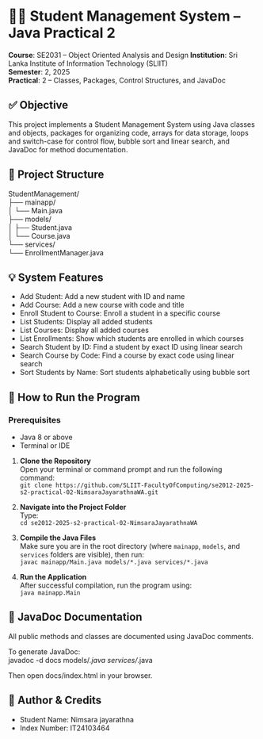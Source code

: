 # 🧑‍🎓 Student Management System – Java Practical 2

**Course**: SE2031 – Object Oriented Analysis and Design
**Institution**: Sri Lanka Institute of Information Technology (SLIIT)  
**Semester**: 2, 2025  
**Practical**: 2 – Classes, Packages, Control Structures, and JavaDoc

## ✅ Objective

This project implements a Student Management System using Java classes and objects, packages for organizing code, arrays for data storage, loops and switch-case for control flow, bubble sort and linear search, and JavaDoc for method documentation.

## 📁 Project Structure

StudentManagement/  
├── mainapp/  
│   └── Main.java  
├── models/  
│   ├── Student.java  
│   └── Course.java  
└── services/  
    └── EnrollmentManager.java  

## 💡 System Features

- Add Student: Add a new student with ID and name  
- Add Course: Add a new course with code and title  
- Enroll Student to Course: Enroll a student in a specific course  
- List Students: Display all added students  
- List Courses: Display all added courses  
- List Enrollments: Show which students are enrolled in which courses  
- Search Student by ID: Find a student by exact ID using linear search  
- Search Course by Code: Find a course by exact code using linear search  
- Sort Students by Name: Sort students alphabetically using bubble sort  

## 🚀 How to Run the Program

### Prerequisites  
- Java 8 or above  
- Terminal or IDE 

1. **Clone the Repository**  
   Open your terminal or command prompt and run the following command:  
   `git clone https://github.com/SLIIT-FacultyOfComputing/se2012-2025-s2-practical-02-NimsaraJayarathnaWA.git`

2. **Navigate into the Project Folder**  
   Type:  
   `cd se2012-2025-s2-practical-02-NimsaraJayarathnaWA`

3. **Compile the Java Files**  
   Make sure you are in the root directory (where `mainapp`, `models`, and `services` folders are visible), then run:  
   `javac mainapp/Main.java models/*.java services/*.java`

4. **Run the Application**  
   After successful compilation, run the program using:  
   `java mainapp.Main`


## 📝 JavaDoc Documentation

All public methods and classes are documented using JavaDoc comments.

To generate JavaDoc:  
javadoc -d docs models/*.java services/*.java  

Then open docs/index.html in your browser.

## 📌 Author & Credits

- Student Name: Nimsara jayarathna 
- Index Number: IT24103464

